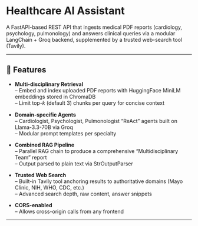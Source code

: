 # Healthcare AI Assistant

A FastAPI-based REST API that ingests medical PDF reports (cardiology, psychology, pulmonology) and answers clinical queries via a modular LangChain + Groq backend, supplemented by a trusted web-search tool (Tavily).

---

## 🌟 Features

- **Multi-disciplinary Retrieval**  
  – Embed and index uploaded PDF reports with HuggingFace MiniLM embeddings stored in ChromaDB  
  – Limit top-𝑘 (default 3) chunks per query for concise context  

- **Domain-specific Agents**  
  – Cardiologist, Psychologist, Pulmonologist “ReAct” agents built on Llama-3.3-70B via Groq  
  – Modular prompt templates per specialty  

- **Combined RAG Pipeline**  
  – Parallel RAG chain to produce a comprehensive “Multidisciplinary Team” report  
  – Output parsed to plain text via StrOutputParser  

- **Trusted Web Search**  
  – Built-in Tavily tool anchoring results to authoritative domains (Mayo Clinic, NIH, WHO, CDC, etc.)  
  – Advanced search depth, raw content, answer snippets  

- **CORS-enabled**  
  – Allows cross-origin calls from any frontend  

---





